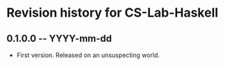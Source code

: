 # Revision history for CS-Lab-Haskell

## 0.1.0.0 -- YYYY-mm-dd

* First version. Released on an unsuspecting world.
